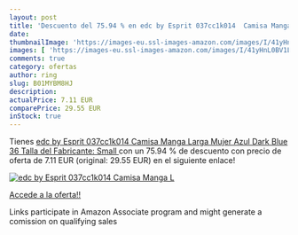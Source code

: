 ```yaml
---
layout: post
title: 'Descuento del 75.94 % en edc by Esprit 037cc1k014  Camisa Manga L'
date: 
thumbnailImage: 'https://images-eu.ssl-images-amazon.com/images/I/41yHnL0BV1L._SL200_.jpg'
images: [ 'https://images-eu.ssl-images-amazon.com/images/I/41yHnL0BV1L._SL200_.jpg' ]
comments: true
category: ofertas
author: ring
slug: B01MYBM8HJ
description:
actualPrice: 7.11 EUR
comparePrice: 29.55 EUR
inStock: true
---
```


Tienes [edc by Esprit 037cc1k014  Camisa Manga Larga Mujer  Azul  Dark Blue   36  Talla del Fabricante: Small ](https://www.amazon.es/dp/B01MYBM8HJ/?tag=tolees-21) con un 75.94 % de descuento con precio de oferta de 7.11 EUR (original: 29.55 EUR) en el siguiente enlace!

[![edc by Esprit 037cc1k014  Camisa Manga L](https://images-eu.ssl-images-amazon.com/images/I/41yHnL0BV1L._SL200_.jpg)](https://www.amazon.es/dp/B01MYBM8HJ/?tag=tolees-21)

[Accede a la oferta!!](https://www.amazon.es/dp/B01MYBM8HJ/?tag=tolees-21)

Links participate in Amazon Associate program and might generate a comission on qualifying sales



